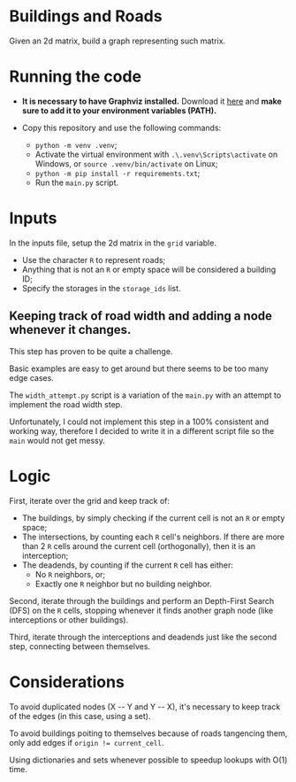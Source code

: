 Buildings and Roads
===================

Given an 2d matrix, build a graph representing such matrix.

# Running the code
- **It is necessary to have Graphviz installed.** Download it [here](https://graphviz.org/download/) and **make sure to add it to your environment variables (PATH).**

- Copy this repository and use the following commands:
  - `python -m venv .venv`;
  - Activate the virtual environment with `.\.venv\Scripts\activate` on Windows, or `source .venv/bin/activate` on Linux;
  - `python -m pip install -r requirements.txt`;
  - Run the `main.py` script.

# Inputs
In the inputs file, setup the 2d matrix in the `grid` variable.
 - Use the character `R` to represent roads;
 - Anything that is not an `R` or empty space will be considered a building ID;
 - Specify the storages in the `storage_ids` list.

## Keeping track of road width and adding a node whenever it changes.
This step has proven to be quite a challenge.

Basic examples are easy to get around but there seems to be too many edge cases.

The `width_attempt.py` script is a variation of the `main.py` with an attempt to implement the road width step.

Unfortunately, I could not implement this step in a 100% consistent and working way, therefore I decided to write it in a different script file so the `main` would not get messy.

# Logic
First, iterate over the grid and keep track of:
 - The buildings, by simply checking if the current cell is not an `R` or empty space;
 - The intersections, by counting each `R` cell's neighbors. If there are more than 2 `R` cells around the current cell (orthogonally), then it is an interception;
 - The deadends, by counting if the current `R` cell has either:
   - No `R` neighbors, or;
   - Exactly one `R` neighbor but no building neighbor.

Second, iterate through the buildings and perform an Depth-First Search (DFS) on the `R` cells, stopping whenever it finds another graph node (like interceptions or other buildings).

Third, iterate through the interceptions and deadends just like the second step, connecting between themselves.

# Considerations
To avoid duplicated nodes (X -- Y and Y -- X), it's necessary to keep track of the edges (in this case, using a set).

To avoid buildings poiting to themselves because of roads tangencing them, only add edges if `origin != current_cell`.

Using dictionaries and sets whenever possible to speedup lookups with O(1) time.
